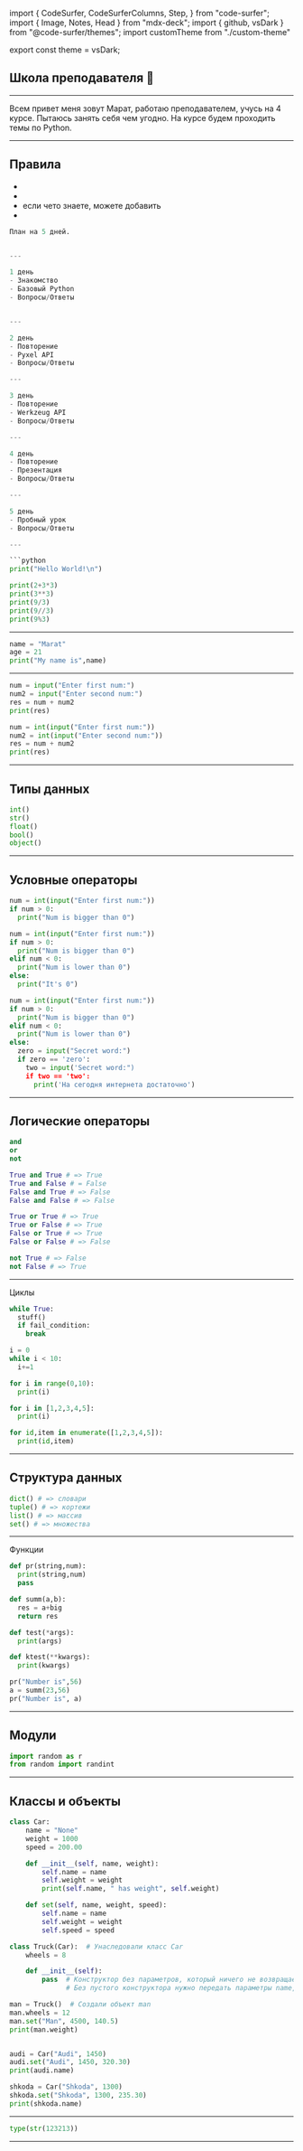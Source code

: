 import {
  CodeSurfer,
  CodeSurferColumns,
  Step,
} from "code-surfer";
import { Image, Notes, Head } from "mdx-deck";
import { github, vsDark } from "@code-surfer/themes";
import customTheme from "./custom-theme"

export const theme = vsDark;

## Школа преподавателя 👋

---

Всем привет меня зовут Марат, работаю преподавателем, учусь на 4 курсе. Пытаюсь занять себя чем угодно.
На курсе будем проходить темы по Python.

---

## Правила
- 
- 
- если чето знаете, можете добавить
-

<CodeSurfer>

```python
План на 5 дней. 


---

1 день 
- Знакомство
- Базовый Python
- Вопросы/Ответы


---

2 день
- Повторение
- Pyxel API 
- Вопросы/Ответы

---

3 день
- Повторение
- Werkzeug API
- Вопросы/Ответы

---

4 день
- Повторение
- Презентация
- Вопросы/Ответы

---

5 день
- Пробный урок
- Вопросы/Ответы

---

```python
print("Hello World!\n")

print(2+3*3)
print(3**3)
print(9/3)
print(9//3)
print(9%3)

```

---

```python
name = "Marat"
age = 21
print("My name is",name)
```

---

```python
num = input("Enter first num:")
num2 = input("Enter second num:")
res = num + num2
print(res)
```

```python
num = int(input("Enter first num:"))
num2 = int(input("Enter second num:"))
res = num + num2
print(res)
```

---

## Типы данных

```python
int()
str()
float()
bool()
object()
```

---

## Условные операторы

```python
num = int(input("Enter first num:"))
if num > 0:
  print("Num is bigger than 0")
```

```python
num = int(input("Enter first num:"))
if num > 0:
  print("Num is bigger than 0")
elif num < 0:
  print("Num is lower than 0")
else: 
  print("It's 0")
```

```python
num = int(input("Enter first num:"))
if num > 0:
  print("Num is bigger than 0")
elif num < 0:
  print("Num is lower than 0")
else: 
  zero = input("Secret word:")
  if zero == 'zero':
    two = input('Secret word:")
    if two == 'two':
      print('На сегодня интернета достаточно')
```


---

## Логические операторы

```python
and 
or 
not 
```

```python 
True and True # => True
True and False # = False
False and True # => False 
False and False # => False
```

```python
True or True # => True 
True or False # => True 
False or True # => True 
False or False # => False 
```

```python
not True # => False 
not False # => True 
```

---

Циклы 
```python
while True:
  stuff()
  if fail_condition:
    break
```

```python 
i = 0 
while i < 10:
  i+=1
```

```python 
for i in range(0,10):
  print(i)
```

```python
for i in [1,2,3,4,5]:
  print(i)
```

```python
for id,item in enumerate([1,2,3,4,5]):
  print(id,item)
```

---

## Структура данных

```python
dict() # => словари
tuple() # => кортежи
list() # => массив
set() # => множества
```

---

Функции

```python
def pr(string,num):
  print(string,num)
  pass 
```

```python
def summ(a,b):
  res = a+big
  return res
```

```python
def test(*args):
  print(args)
``` 

```python 
def ktest(**kwargs):
  print(kwargs)
``` 

```python 
pr("Number is",56)
a = summ(23,56)
pr("Number is", a)
```

---

## Модули 

```python 
import random as r 
from random import randint
```

---

## Классы и объекты

```python
class Car:
    name = "None"
    weight = 1000
    speed = 200.00

    def __init__(self, name, weight):
        self.name = name
        self.weight = weight
        print(self.name, " has weight", self.weight)

    def set(self, name, weight, speed):
        self.name = name
        self.weight = weight
        self.speed = speed

class Truck(Car):  # Унаследовали класс Car
    wheels = 8

    def __init__(self):
        pass  # Конструктор без параметров, который ничего не возвращает
              # Без пустого конструктора нужно передать параметры name, weight

man = Truck()  # Создали объект man
man.wheels = 12
man.set("Man", 4500, 140.5)
print(man.weight)


audi = Car("Audi", 1450)
audi.set("Audi", 1450, 320.30)
print(audi.name)

shkoda = Car("Shkoda", 1300)
shkoda.set("Shkoda", 1300, 235.30)
print(shkoda.name)
```

---
<CodeSurfer>

```python
type(str(123213))
```

</CodeSurfer>

---